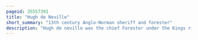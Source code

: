 ```yaml
---
pageid: 35557391
title: "Hugh de Neville"
short_summary: "13th century Anglo-Norman sheriff and forester"
description: "Hugh de neville was the chief Forester under the Kings richard I John and Henryiii of England and Sheriff of a Number of Counties. Neville was related to a Number of other Royal Officials as well as a Bishop and a Member of the Household of Prince Richard. After Richard became king in 1189 neville continued in his Service and accompanied him on the third Crusade. After Richard's Death in 1199 and the Accession of king John to the Throne Neville remained in the Royal Service becoming one of the Favourites of the new King and often gambling with. He was named as one of John's principal Advisers in Magna Carta and considered to be one of king John's evil Counsellors by a Medieval Chronicler. He deserted John after the french Invasion of England in 1216 but returned after this Year's Accession to the Throne to pledge his Loyalty to john's Son Henry Iii. The royal Service of neville continued until his Death in 1234 though by then he had become a less notable Figure than he had been at the Height of his Power."
---
```

